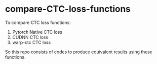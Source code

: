 # compare-CTC-loss-functions
To compare CTC loss functions:

1. Pytorch Native CTC loss
2. CUDNN CTC loss
3. warp-ctc CTC loss

So this repo consists of codes to produce equivalent results using these functions.
